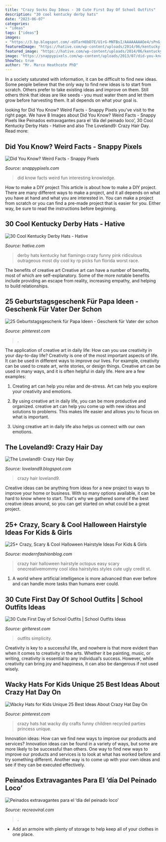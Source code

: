 ```yaml
---
title: "Crazy Socks Day Ideas - 30 Cute First Day Of School Outfits"
description: "30 cool kentucky derby hats"
date: "2023-06-07"
categories:
- "ideas"
tags: ["ideas"]
images:
- "https://3.bp.blogspot.com/-eUTarH8bD7E/U1rG-MNTBsI/AAAAAAAAOe4/sPnG_pwQmTk/s1600/IMG_1207.JPG"
featuredImage: "https://hative.com/wp-content/uploads/2014/06/kentucky-derby-hats/7-kentucky-derby-hats.jpg"
featured_image: "https://hative.com/wp-content/uploads/2014/06/kentucky-derby-hats/7-kentucky-derby-hats.jpg"
image: "https://snappypixels.com/wp-content/uploads/2013/07/did-you-know-128.png"
ShowToc: true
author: "Mr. Marco Heathcote PhD"
---
```



In a society saturated with information, it can be difficult to find new ideas. Some people believe that the only way to find new ideas is to start from scratch. Others prefer to take existing ideas and improve on them. Still others think that ideas are like seeds - you must water them and let them grow before harvesting them. It all depends on what your goal is.

	

		
looking for Did You Know? Weird Facts - Snappy Pixels you've visit to the right page. We have 8 Images about Did You Know? Weird Facts - Snappy Pixels like Peinados extravagantes para el ‘día del peinado loco’, 30 Cool Kentucky Derby Hats - Hative and also The Loveland9: Crazy Hair Day. Read more:
		
    
## Did You Know? Weird Facts - Snappy Pixels

<img loading=lazy src="https://snappypixels.com/wp-content/uploads/2013/07/did-you-know-128.png" onerror="this.onerror=null;this.src='https://tse1.mm.bing.net/th?id=OIP.RQCJHVNCjNmK0R9mALpcygHaHa&amp;pid=15.1';" alt="Did You Know? Weird Facts - Snappy Pixels">

_Source: snappypixels.com_

>did know facts weird fun interesting knowledge. 

	

How to make a DIY project
This article is about how to make a DIY project. There are many different ways to make a project, and it all depends on what you have at hand and what you are interested in. You can make a project from scratch or you can find a pre-made project that is easier for you. Either way, be sure to read the instructions before beginning.

    
## 30 Cool Kentucky Derby Hats - Hative

<img loading=lazy src="https://hative.com/wp-content/uploads/2014/06/kentucky-derby-hats/7-kentucky-derby-hats.jpg" onerror="this.onerror=null;this.src='https://tse4.mm.bing.net/th?id=OIP.IANVJXUthWjuD_UNc3vWfgHaLN&amp;pid=15.1';" alt="30 Cool Kentucky Derby Hats - Hative">

_Source: hative.com_

>derby hats kentucky hat flamingo crazy funny pink ridiculous outrageous most diy cool ky rp picks fun florida worst race. 

	

The benefits of creative art
Creative art can have a number of benefits, most of which are self-explanatory. Some of the more notable benefits include providing an escape from reality, increasing empathy, and helping to build relationships.

    
## 25 Geburtstagsgeschenk Für Papa Ideen - Geschenk Für Vater Der Schon

<img loading=lazy src="https://i.pinimg.com/736x/cc/e3/b1/cce3b1a13c94eb69ccb348af9b024472.jpg" onerror="this.onerror=null;this.src='https://tse3.mm.bing.net/th?id=OIP.4In4-KZw125MXsXUDw0TYwAAAA&amp;pid=15.1';" alt="25 Geburtstagsgeschenk für Papa Ideen - Geschenk für Vater der schon">

_Source: pinterest.com_

>. 

	

The application of creative art in daily life: How can you use creativity in your day-to-day life?
Creativity is one of the most important aspects of life. It can be used in different ways to improve our lives. For example, creativity can be used to create art, write stories, or design things. Creative art can be used in many ways, and it is often helpful in daily life. Here are a few examples: 
1) Creating art can help you relax and de-stress. Art can help you explore your creativity and emotions.

2) By using creative art in daily life, you can be more productive and organized. creative art can help you come up with new ideas and solutions to problems. This makes life easier and allows you to focus on what is important.

3) Using creative art in daily life also helps us connect with our own emotions.

    
## The Loveland9: Crazy Hair Day

<img loading=lazy src="https://3.bp.blogspot.com/-eUTarH8bD7E/U1rG-MNTBsI/AAAAAAAAOe4/sPnG_pwQmTk/s1600/IMG_1207.JPG" onerror="this.onerror=null;this.src='https://tse3.mm.bing.net/th?id=OIP.tEUPmulPEXlhkkhgUM7v7wHaJ4&amp;pid=15.1';" alt="The Loveland9: Crazy Hair Day">

_Source: loveland9.blogspot.com_

>crazy hair loveland9. 

	

Creative ideas can be anything from ideas for a new project to ways to improve your home or business. With so many options available, it can be hard to know where to start. That's why we gathered some of the best creative ideas around, so you can get started on what could be a great project.

    
## 25+ Crazy, Scary &amp; Cool Halloween Hairstyle Ideas For Kids &amp; Girls

<img loading=lazy src="http://modernfashionblog.com/wp-content/uploads/2016/09/25-Crazy-Scary-Cool-Halloween-Hairstyle-Ideas-For-Kids-Girls-2016-17.gif" onerror="this.onerror=null;this.src='https://tse3.mm.bing.net/th?id=OIP.R-ovf2pB2JrmZRBsihRVTwHaLD&amp;pid=15.1';" alt="25+ Crazy, Scary &amp; Cool Halloween Hairstyle Ideas For Kids &amp; Girls">

_Source: modernfashionblog.com_

>crazy hair halloween hairstyle octopus easy scary onecreativemommy cool idea hairstyles styles cute ugly credit st. 

	

1. A world where artificial intelligence is more advanced than ever before and can handle more tasks than humans ever could. 

    
## 30 Cute First Day Of School Outfits | School Outfits Ideas

<img loading=lazy src="http://girlterest.com/wp-content/uploads/2017/05/school9.jpg" onerror="this.onerror=null;this.src='https://tse3.mm.bing.net/th?id=OIP.AVfa6hUkxUUXqifhsKndTAAAAA&amp;pid=15.1';" alt="30 Cute First Day of School Outfits | School Outfits Ideas">

_Source: girlterest.com_

>outfits simplicity. 

	

Creativity is key to a successful life, and nowhere is that more evident than when it comes to creativity in the arts. Whether it be painting, music, or writing, creativity is essential to any individual’s success. However, while creativity can bring joy and happiness, it can also be dangerous if not used wisely.

    
## Wacky Hats For Kids Unique 25 Best Ideas About Crazy Hat Day On

<img loading=lazy src="https://i.pinimg.com/736x/60/85/e1/6085e13770e8f1e018c0b9df63ec21af.jpg" onerror="this.onerror=null;this.src='https://tse3.mm.bing.net/th?id=OIP.8RSMFrlgegat5j-_8paxHQHaJ3&amp;pid=15.1';" alt="Wacky Hats for Kids Unique 25 Best Ideas About Crazy Hat Day On">

_Source: pinterest.com_

>crazy hats hat wacky diy crafts funny children recycled parties princess unique. 

	

Innovation ideas: How can we find new ways to improve our products and services?
Innovation ideas can be found in a variety of ways, but some are more likely to be successful than others. One way to find new ways to improve our products and services is to look at what has worked before and try something different. Another way is to come up with your own ideas and see if they can be executed effectively.

    
## Peinados Extravagantes Para El ‘día Del Peinado Loco’

<img loading=lazy src="http://www.recreoviral.com/wp-content/uploads/2016/03/Los-peinados-más-extravagantes-del-día-del-peinado-loco-10.jpg" onerror="this.onerror=null;this.src='https://tse2.mm.bing.net/th?id=OIP.7jJiZRgNERMxHMVpCMob6wHaEK&amp;pid=15.1';" alt="Peinados extravagantes para el ‘día del peinado loco’">

_Source: recreoviral.com_

>. 

	

- Add an armoire with plenty of storage to help keep all of your clothes in one place.

